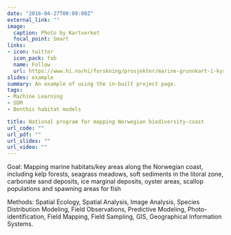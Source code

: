 ```yaml
---
date: "2016-04-27T00:00:00Z"
external_link: ""
image:
  caption: Photo by Kartverket
  focal_point: Smart
links:
- icon: twitter
  icon_pack: fab
  name: Follow
  url: https://www.hi.no/hi/forskning/prosjekter/marine-grunnkart-i-kystsonen
slides: example
summary: An example of using the in-built project page.
tags:
- Machine Learning
- SDM
- Benthic habitat models 

title: National program for mapping Norwegian biodiversity-coast
url_code: ""
url_pdf: ""
url_slides: ""
url_video: ""
---
```


Goal: Mapping marine habitats/key areas along the Norwegian coast, including kelp forests, seagrass meadows, soft sediments in the litoral zone, carbonate sand deposits, ice marginal deposits, oyster areas, scallop populations and spawning areas for fish

Methods: Spatial Ecology, Spatial Analysis, Image Analysis, Species Distribution Modeling, Field Observations, Predictive Modeling, Photo-identification, Field Mapping, Field Sampling, GIS, Geographical Information Systems.
